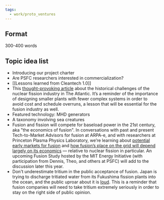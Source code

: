 ```yaml
---
tags:
  - work/proto_ventures
---
```

## Format
300-400 words

## Topic idea list
- Introducing our project charter
- Are PSFC researchers interested in commercialization?
- [[Lessons learned from Cleantech 1.0]]
- This [thought-provoking article](https://www.theatlantic.com/magazine/archive/2023/03/climate-change-nuclear-power-safety-radioactive-waste/672776/) about the historical challenges of the nuclear fission industry in The Atlantic. It’s a reminder of the importance of designing smaller plants with fewer complex systems in order to avoid cost and schedule overruns, a lesson that will be essential for the fusion industry as well.
- Featured technology: MHD generators
- A taxonomy involving sea creatures
- Fusion and fission will compete for baseload power in the 21st century, aka "the economics of fusion". In conversations with past and present Tech-to-Market Advisors for fusion at ARPA-e, and with researchers at Princeton Plasma Physics Laboratory, we’re learning about [potential early markets for fusion](https://doi.org/10.1007/s10894-021-00306-4) and [how fusion’s place on the grid will depend largely on its economics](https://www.sciencedirect.com/science/article/pii/S2542435123000752) — relative to nuclear fission in particular. An upcoming Fusion Study hosted by the MIT Energy Initiative (with participation from Dennis, Theo, and others at PSFC) will add to the discussion later this year.
- Don't underestimate tritium in the public acceptance of fusion. Japan is trying to discharge tritiated water from its Fukushima fission plants into the ocean, and the public uproar about it is [loud](https://www.washingtonpost.com/opinions/2023/07/21/tritium-impact-health-fukushima/). This is a reminder that fusion companies will need to take tritium extremely seriously in order to stay on the right side of public opinion.